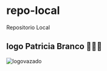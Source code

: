 # repo-local
Repositorio Local

## logo Patricia Branco 👩🏻‍⚕️
![logovazado](https://github.com/viniciuscarvalho32/repo-local/assets/22281140/64e79339-f69d-4b98-bb3a-b7c0bc681e48)


